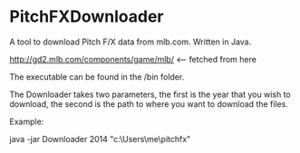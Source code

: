 # PitchFXDownloader
A tool to download Pitch F/X data from mlb.com. Written in Java.

http://gd2.mlb.com/components/game/mlb/ <-- fetched from here

The executable can be found in the /bin folder. 

The Downloader takes two parameters, the first is the year that you wish to download, the second is the path to where you want to download the files.

Example:

java -jar Downloader 2014 "c:\Users\me\pitchfx"
